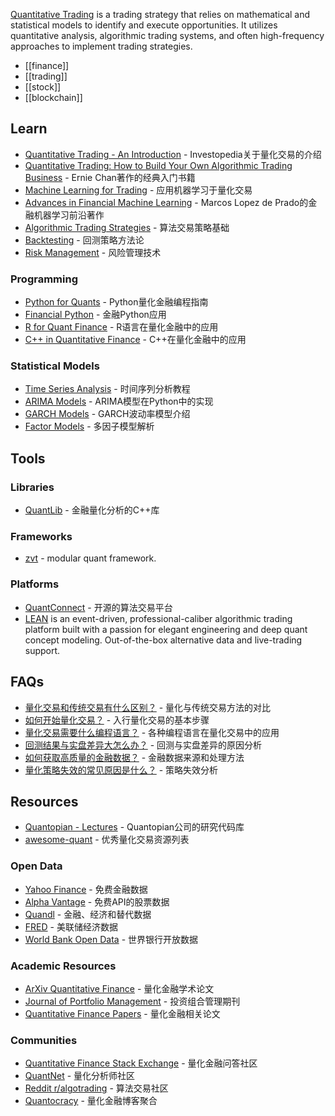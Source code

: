[Quantitative Trading](https://en.wikipedia.org/wiki/Quantitative_trading) is a trading strategy that relies on mathematical and statistical models to identify and execute opportunities. It utilizes quantitative analysis, algorithmic trading systems, and often high-frequency approaches to implement trading strategies.

- [[finance]]
- [[trading]]
- [[stock]]
- [[blockchain]]


## Learn
- [Quantitative Trading - An Introduction](https://www.investopedia.com/articles/trading/06/algorithmictrading.asp) - Investopedia关于量化交易的介绍
- [Quantitative Trading: How to Build Your Own Algorithmic Trading Business](https://www.amazon.com/Quantitative-Trading-Build-Algorithmic-Business/dp/1119800064/) - Ernie Chan著作的经典入门书籍
- [Machine Learning for Trading](https://www.oreilly.com/library/view/machine-learning-for/9781492053354/) - 应用机器学习于量化交易
- [Advances in Financial Machine Learning](https://www.amazon.com/Advances-Financial-Machine-Learning-Marcos/dp/1119482089) - Marcos Lopez de Prado的金融机器学习前沿著作
- [Algorithmic Trading Strategies](https://www.investopedia.com/articles/active-trading/101014/basics-algorithmic-trading-concepts-and-examples.asp) - 算法交易策略基础
- [Backtesting](https://www.investopedia.com/terms/b/backtesting.asp) - 回测策略方法论
- [Risk Management](https://www.investopedia.com/articles/trading/11/risk-management-techniques.asp) - 风险管理技术

### Programming
- [Python for Quants](https://www.pythonforquants.com/) - Python量化金融编程指南
- [Financial Python](https://www.financialpython.com/) - 金融Python应用
- [R for Quant Finance](https://www.r-bloggers.com/2016/06/quantitative-finance-applications-in-r-1-introduction/) - R语言在量化金融中的应用
- [C++ in Quantitative Finance](https://www.quantstart.com/articles/C-in-Quantitative-Finance/) - C++在量化金融中的应用

### Statistical Models
- [Time Series Analysis](https://otexts.com/fpp2/) - 时间序列分析教程
- [ARIMA Models](https://www.machinelearningplus.com/time-series/arima-model-time-series-forecasting-python/) - ARIMA模型在Python中的实现
- [GARCH Models](https://arch.readthedocs.io/en/latest/univariate/introduction.html) - GARCH波动率模型介绍
- [Factor Models](https://www.investopedia.com/terms/m/multifactor-model.asp) - 多因子模型解析


## Tools

### Libraries
- [QuantLib](https://www.quantlib.org/) - 金融量化分析的C++库

### Frameworks
- [zvt](https://github.com/zvtvz/zvt) - modular quant framework.

### Platforms
- [QuantConnect](https://www.quantconnect.com/) - 开源的算法交易平台
- [LEAN](https://github.com/QuantConnect/Lean) is an event-driven, professional-caliber algorithmic trading platform built with a passion for elegant engineering and deep quant concept modeling. Out-of-the-box alternative data and live-trading support.


## FAQs
- [量化交易和传统交易有什么区别？](https://www.investopedia.com/articles/active-trading/112614/high-frequency-traders-not-market-makers.asp) - 量化与传统交易方法的对比
- [如何开始量化交易？](https://medium.com/@tech_in_finance/how-to-start-a-career-in-quantitative-trading-3e8c4d2c0b7c) - 入行量化交易的基本步骤
- [量化交易需要什么编程语言？](https://www.quantinsti.com/blog/python-best-programming-language-algorithmic-trading) - 各种编程语言在量化交易中的应用
- [回测结果与实盘差异大怎么办？](https://www.quantstart.com/articles/Why-Backtesting-is-Not-Enough-for-Algorithmic-Trading-Success/) - 回测与实盘差异的原因分析
- [如何获取高质量的金融数据？](https://blog.quantinsti.com/data-science-resources-algorithmic-traders/) - 金融数据来源和处理方法
- [量化策略失效的常见原因是什么？](https://www.aqr.com/Insights/Research/Journal-Article/Challenges-of-Implementing-Tactical-Alpha) - 策略失效分析


## Resources
- [Quantopian - Lectures](https://github.com/quantopian/research_public) - Quantopian公司的研究代码库
- [awesome-quant](https://github.com/wilsonfreitas/awesome-quant) - 优秀量化交易资源列表

### Open Data
- [Yahoo Finance](https://finance.yahoo.com/) - 免费金融数据
- [Alpha Vantage](https://www.alphavantage.co/) - 免费API的股票数据
- [Quandl](https://www.quandl.com/) - 金融、经济和替代数据
- [FRED](https://fred.stlouisfed.org/) - 美联储经济数据
- [World Bank Open Data](https://data.worldbank.org/) - 世界银行开放数据

### Academic Resources
- [ArXiv Quantitative Finance](https://arxiv.org/archive/q-fin) - 量化金融学术论文
- [Journal of Portfolio Management](https://jpm.pm-research.com/) - 投资组合管理期刊
- [Quantitative Finance Papers](https://www.tandfonline.com/journals/rquf20) - 量化金融相关论文

### Communities
- [Quantitative Finance Stack Exchange](https://quant.stackexchange.com/) - 量化金融问答社区
- [QuantNet](https://quantnet.com/) - 量化分析师社区
- [Reddit r/algotrading](https://www.reddit.com/r/algotrading/) - 算法交易社区
- [Quantocracy](https://quantocracy.com/) - 量化金融博客聚合
